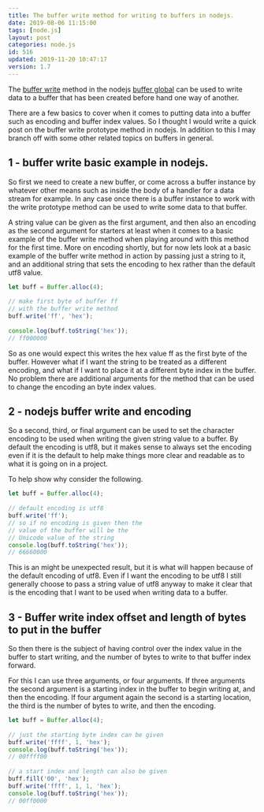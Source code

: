 ```yaml
---
title: The buffer write method for writing to buffers in nodejs.
date: 2019-08-06 11:15:00
tags: [node.js]
layout: post
categories: node.js
id: 516
updated: 2019-11-20 10:47:17
version: 1.7
---
```


The [buffer write](https://nodejs.org/api/buffer.html#buffer_buf_write_string_offset_length_encoding) method in the nodejs [buffer global](/2018/02/07/nodejs-buffer/) can be used to write data to a buffer that has been created before hand one way of another. 

There are a few basics to cover when it comes to putting data into a buffer such as encoding and buffer index values. So I thought I would write a quick post on the buffer write prototype method in nodejs. In addition to this I  may branch off with some other related topics on buffers in general.

<!-- more -->

## 1 - buffer write basic example in nodejs.

So first we need to create a new buffer, or come across a buffer instance by whatever other means such as inside the body of a handler for a data stream for example. In any case once there is a buffer instance to work with the write prototype method can be used to write some data to that buffer.

A string value can be given as the first argument, and then also an encoding as the second argument for starters at least when it comes to a basic example of the buffer write method when playing around with this method for the first time. More on encoding shortly, but for now lets look at a basic example of the buffer write method in action by passing just a string to it, and an additional string that sets the encoding to hex rather than the default utf8 value.

```js
let buff = Buffer.alloc(4);
 
// make first byte of buffer ff
// with the buffer write method
buff.write('ff', 'hex');
 
console.log(buff.toString('hex'));
// ff000000
```

So as one would expect this writes the hex value ff as the first byte of the buffer. However what if I want the string to be treated as a different encoding, and what if I want to place it at a different byte index in the buffer. No problem there are additional arguments for the method that can be used to change the encoding an byte index values.

## 2 - nodejs buffer write and encoding

So a second, third, or final argument can be used to set the character encoding to be used when writing the given string value to a buffer. By default the encoding is utf8, but it makes sense to always set the encoding even if it is the default to help make things more clear and readable as to what it is going on in a project. 

To help show why consider the following.

```js
let buff = Buffer.alloc(4);
 
// default encoding is utf8
buff.write('ff');
// so if no encoding is given then the
// value of the buffer will be the
// Unicode value of the string 
console.log(buff.toString('hex'));
// 66660000
```

This is an might be unexpected result, but it is what will happen because of the default encoding of utf8. Even if I want the encoding to be utf8 I still generally choose to pass a string value of utf8 anyway to make it clear that is the encoding that I want to be used when writing data to a buffer.

## 3 - Buffer write index offset and length of bytes to put in the buffer

So then there is the subject of having control over the index value in the buffer to start writing, and the number of bytes to write to that buffer index forward.

For this I can use three arguments, or four arguments. If three arguments the second argument is a starting index in the buffer to begin writing at, and then the encoding. If four argument again the second is a starting location, the third is the number of bytes to write, and then the encoding.

```js
let buff = Buffer.alloc(4);
 
// just the starting byte index can be given
buff.write('ffff', 1, 'hex');
console.log(buff.toString('hex'));
// 00ffff00
 
// a start index and length can also be given
buff.fill('00', 'hex');
buff.write('ffff', 1, 1, 'hex');
console.log(buff.toString('hex'));
// 00ff0000
```